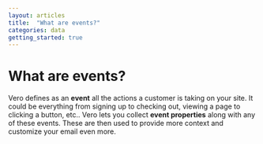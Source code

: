 ```yaml
---
layout: articles
title:  "What are events?"
categories: data
getting_started: true
---
```


# What are events?

Vero defines as an **event** all the actions a customer is taking on your site. It could be everything from signing up to checking out, viewing a page to clicking a button, etc.. Vero lets you collect **event properties** along with any of these events. These are then used to provide more context and customize your email even more.
